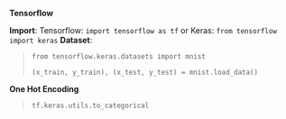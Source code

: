 **Tensorflow**

**Import**: Tensorflow: `import tensorflow as tf` or Keras: `from tensorflow import keras`
 **Dataset**: 
> `from tensorflow.keras.datasets import mnist`
> 
> `(x_train, y_train), (x_test, y_test) = mnist.load_data()`

**One Hot Encoding**
> `tf.keras.utils.to_categorical`
